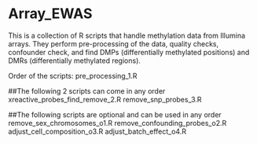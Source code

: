 # Array_EWAS
This is a collection of R scripts that handle methylation data from Illumina arrays. They perform pre-processing of the data, quality checks, confounder check, and find DMPs (differentially methylated positions) and DMRs (differentially methylated regions).

Order of the scripts:
pre_processing_1.R

##The following 2 scripts can come in any order
xreactive_probes_find_remove_2.R
remove_snp_probes_3.R 

##The following scripts are optional and can be used in any order
remove_sex_chromosomes_o1.R
remove_confounding_probes_o2.R
adjust_cell_composition_o3.R
adjust_batch_effect_o4.R
